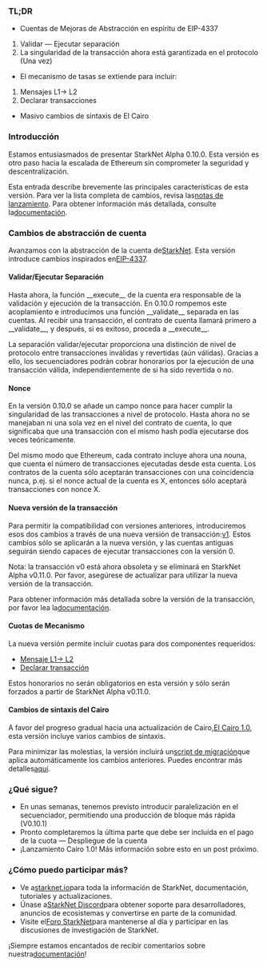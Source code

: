 ### TL;DR

* Cuentas de Mejoras de Abstracción en espíritu de EIP-4337

1. Validar — Ejecutar separación
2. La singularidad de la transacción ahora está garantizada en el protocolo (Una vez)

* El mecanismo de tasas se extiende para incluir:

1. Mensajes L1→ L2
2. Declarar transacciones

* Masivo cambios de sintaxis de El Cairo

### Introducción

Estamos entusiasmados de presentar StarkNet Alpha 0.10.0. Esta versión es otro paso hacia la escalada de Ethereum sin comprometer la seguridad y descentralización.

Esta entrada describe brevemente las principales características de esta versión. Para ver la lista completa de cambios, revisa las[notas de lanzamiento](https://github.com/starkware-libs/cairo-lang/releases). Para obtener información más detallada, consulte la[documentación](https://docs.starknet.io/).

### Cambios de abstracción de cuenta

Avanzamos con la abstracción de la cuenta de[StarkNet](https://community.starknet.io/t/starknet-account-abstraction-model-part-1/781). Esta versión introduce cambios inspirados en[EIP-4337](https://eips.ethereum.org/EIPS/eip-4337).

#### Validar/Ejecutar Separación

Hasta ahora, la función \_\_execute\_\_ de la cuenta era responsable de la validación y ejecución de la transacción. En 0.10.0 rompemos este acoplamiento e introducimos una función \_\_validate\_\_ separada en las cuentas. Al recibir una transacción, el contrato de cuenta llamará primero a \_\_validate\_\_, y después, si es exitoso, proceda a \_\_execute\_\_.

La separación validar/ejecutar proporciona una distinción de nivel de protocolo entre transacciones inválidas y revertidas (aún válidas). Gracias a ello, los secuenciadores podrán cobrar honorarios por la ejecución de una transacción válida, independientemente de si ha sido revertida o no.

#### Nonce

En la versión 0.10.0 se añade un campo nonce para hacer cumplir la singularidad de las transacciones a nivel de protocolo. Hasta ahora no se manejaban ni una sola vez en el nivel del contrato de cuenta, lo que significaba que una transacción con el mismo hash podía ejecutarse dos veces teóricamente.

Del mismo modo que Ethereum, cada contrato incluye ahora una nouna, que cuenta el número de transacciones ejecutadas desde esta cuenta. Los contratos de la cuenta sólo aceptarán transacciones con una coincidencia nunca, p.ej. si el nonce actual de la cuenta es X, entonces sólo aceptará transacciones con nonce X.

#### Nueva versión de la transacción

Para permitir la compatibilidad con versiones anteriores, introduciremos esos dos cambios a través de una nueva versión de transacción:[v1](https://docs.starknet.io/docs/Blocks/transactions/#invoke-transaction-version-1%5C). Estos cambios sólo se aplicarán a la nueva versión, y las cuentas antiguas seguirán siendo capaces de ejecutar transacciones con la versión 0.

Nota: la transacción v0 está ahora obsoleta y se eliminará en StarkNet Alpha v0.11.0. Por favor, asegúrese de actualizar para utilizar la nueva versión de la transacción.

Para obtener información más detallada sobre la versión de la transacción, por favor lea la[documentación](https://docs.starknet.io/docs/Blocks/transactions/#invoke-transaction-version-1%5C).

#### Cuotas de Mecanismo

La nueva versión permite incluir cuotas para dos componentes requeridos:

* [Mensaje L1→ L2](https://docs.starknet.io/docs/L1-L2%20Communication/messaging-mechanism#l1--l2-message-fees)
* [Declarar transacción](https://docs.starknet.io/docs/Blocks/transactions#declare-transaction)

Estos honorarios no serán obligatorios en esta versión y sólo serán forzados a partir de StarkNet Alpha v0.11.0.

#### Cambios de sintaxis del Cairo

A favor del progreso gradual hacia una actualización de Cairo,[El Cairo 1.0](https://www.youtube.com/watch?v=Ny4Rv6ztINU), esta versión incluye varios cambios de sintaxis.

Para minimizar las molestias, la versión incluirá un[script de migración](https://www.youtube.com/watch?v=kXs59zaQrsc)que aplica automáticamente los cambios anteriores. Puedes encontrar más detalles[aquí](https://github.com/starkware-libs/cairo-lang/releases).

### ¿Qué sigue?

* En unas semanas, tenemos previsto introducir paralelización en el secuenciador, permitiendo una producción de bloque más rápida (V0.10.1)
* Pronto completaremos la última parte que debe ser incluida en el pago de la cuota — Despliegue de la cuenta
* ¡Lanzamiento Cairo 1.0! Más información sobre esto en un post próximo.

### ¿Cómo puedo participar más?

* Ve a[starknet.io](https://starknet.io/)para toda la información de StarkNet, documentación, tutoriales y actualizaciones.
* Únase a[StarkNet Discord](http://starknet.io/discord)para obtener soporte para desarrolladores, anuncios de ecosistemas y convertirse en parte de la comunidad.
* Visite el[Foro StarkNet](http://community.starknet.io/)para mantenerse al día y participar en las discusiones de investigación de StarkNet.

¡Siempre estamos encantados de recibir comentarios sobre nuestra[documentación](https://docs.starknet.io/)!